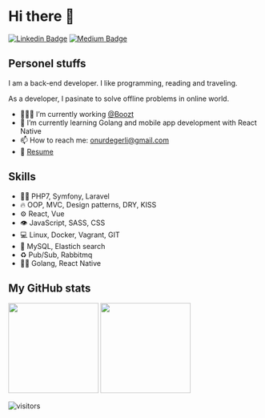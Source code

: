 # Hi there 👋

[![Linkedin Badge](https://img.shields.io/badge/-LinkedIn-0e76a8?style=flat-square&logo=Linkedin&logoColor=white)](https://www.linkedin.com/in/onurdegerli/)
[![Medium Badge](https://img.shields.io/badge/medium-%2312100E.svg?&style=for-square&logo=medium&logoColor=white)](https://onurdegerli.medium.com/)

## Personel stuffs

I am a back-end developer. I like programming, reading and traveling.

As a developer, I pasinate to solve offline problems in online world.

- 👨🏻‍💻 I’m currently working [@Boozt](https://www.boozt.com/)
- 🚀 I’m currently learning Golang and mobile app development with React Native
- 📫 How to reach me: onurdegerli@gmail.com
- 📝 [Resume](onurdegerli/onurdegerli/blob/master/your-next-senior-developer-cv.pdf)

## Skills

- 👨‍💻 PHP7, Symfony, Laravel
- 🔥 OOP, MVC, Design patterns, DRY, KISS
- ⚙️ React, Vue
- 👁️ JavaScript, SASS, CSS
- 💻 Linux, Docker, Vagrant, GIT
- 💽 MySQL, Elastich search
- ♻️ Pub/Sub, Rabbitmq
- 🧑‍🎓 Golang, React Native

## My GitHub stats

<p>
<img height="180em" src="https://github-readme-stats.vercel.app/api?username=onurdegerli&show_icons=true&hide_border=true&&count_private=true&include_all_commits=true" />

<img height="180em" src="https://github-readme-stats.vercel.app/api/top-langs?username=onurdegerli&layout=compact&show_icons=true&hide_border=true&&count_private=true&include_all_commits=true" />
</p>

![visitors](https://visitor-badge.glitch.me/badge?page_id=onurdegerli.onurdegerli)

